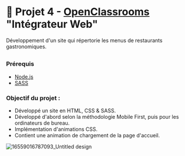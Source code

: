 # 🍛 Projet 4 - [OpenClassrooms](https://openclassrooms.com/fr/) "Intégrateur Web"
Développement d'un site qui répertorie les menus de restaurants gastronomiques.

##
### Prérequis
- [Node.js](https://nodejs.org/en)
- [SASS](https://sass-lang.com/)

### Objectif du projet : 
- Développé un site en HTML, CSS & SASS.
- Développé d'abord selon la méthodologie Mobile First, puis pour les ordinateurs de bureau.
- Implémentation d'animations CSS.
- Contient une animation de chargement de la page d'accueil.

![16559016787093_Untitled design](https://github.com/Skies-Land/Projet_4_OpenClassrooms_-_OhMyFood/assets/146822518/f8dd78d0-be14-488e-af94-c0805029d3f4)
